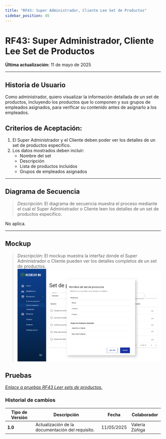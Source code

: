 ```yaml
---
title: "RF43: Super Administrador, Cliente Lee Set de Productos"
sidebar_position: 45
---
```


# RF43: Super Administrador, Cliente Lee Set de Productos

**Última actualización:** 11 de mayo de 2025

---

## Historia de Usuario

Como administrador, quiero visualizar la información detallada de un set de productos, incluyendo los productos que lo componen y sus grupos de empleados asignados, para verificar su contenido antes de asignarlo a los empleados.

## **Criterios de Aceptación:**

1. El Super Administrador y el Cliente deben poder ver los detalles de un set de productos específico.
2. Los datos mostrados deben incluir:
   - Nombre del set
   - Descripción
   - Lista de productos incluidos
   - Grupos de empleados asignados

---

## **Diagrama de Secuencia**

> _Descripción_: El diagrama de secuencia muestra el proceso mediante el cual el Super Administrador o Cliente leen los detalles de un set de productos específico.

No aplica.

---

## **Mockup**

> _Descripción_: El mockup muestra la interfaz donde el Super Administrador o Cliente pueden ver los detalles completos de un set de productos.
> ![mockup set productos](mockupRF43.png)

## **Pruebas**

_<u>[Enlace a pruebas RF43 Leer sets de productos.](https://docs.google.com/spreadsheets/d/1NLGwGrGA5PVOEzLaqxa8Ts1D_Ng3QzzqNKWJYUzxD-M/edit?gid=1656886373#gid=1656886373)</u>_

### Historial de cambios

| **Tipo de Versión** | **Descripción**                                  | **Fecha**  | **Colaborador** |
| ------------------- | ------------------------------------------------ | ---------- | --------------- |
| **1.0**             | Actualización de la documentación del requisito. | 11/05/2025 | Valeria Zúñiga  |
